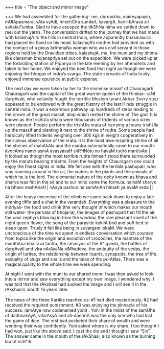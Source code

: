 +++
title = "The object and mirror image"

+++
We had assembled for the gathering- me, durmukha, maireyapayin,
mUlApasmara, vAta vyAdi, mlechCha sundarI, kavargA, harir-bArava all
sahakuTumba. Glad to have escaped the tIkShNa hima we settled down to
reel out the yarns. The conversation drifted to the journey that we had
made with kalashajA to the hills in central India, where apparently
bhasmasura had placed his hand on his head. kalashajA’s mother had
provided us with the contact of a pious brAhmaNa woman who was civil
servant in those regions held by the Dravidian tribes. kalashajA, me,
the muni and my bhima-like clansman bhojanapriya set out on the
expedition. We were picked up at the forbidding station of Pipariya in
the late evening by her attendents and taken to her home. We enjoyed the
best food that night as though we were enjoying the bhogas of indra’s
svarga. The state servants of India truely enjoyed immense opulence at
public expense.

The next day we were taken by her to the immense massif of Chauragarh.
Chauragarh was the capital of the great warrior queen of the Hindus–
raNI durgAvati, who valiantly fought the terrible Moslem tyrant Akbar.
Every step appeared to be endowed with the great history of the last
Hindu struggle in central India. It was a enormous pathway up hundreds
of steps leading to the crown of the great massif, atop which rested the
shrine of The god. It is known as the trishUla sthala were thousands of
tridents of various sizes were planted. People perform the trishUla
vrata of carrying a heavy trishUla up the massif and planting it next to
the shrine of rudra. Some people had heroically lifted tridents weighing
over 300 kgs in weight cooperatively in their pious observance of the
vrata. It is the most awe-inspiring shrine of all the shrines of
mahAkAla and the mantra automatically came to our mouth:  
ávocAma námo asmA avasyávaH shR^iNótu no hávaM rudró marútvAn |  
It looked as though the most terrible rudra himself stood there
surrounded by the maruts bearing tridents. From the heights of
Chauragarh one could enjoy the finest sights in India. We felt one with
the terrible pashupati, who was roaming around in the air, the waters in
the plants and the animals of which he is the lord. The elemental nature
of the deity known as bhava and sharva was felt in the air and to our
mind came the formula: nainaM sharvo na bhavo neshAnaH | nAsya pashun na
samAnAn hinasti ya evaM veda ||  
  
After the heavy excercise of the climb we came back down to enjoy a late
evening tiffin and a chat in the verandah. Everything was a pleasure to
the indriyas- the food and drink (the very thought of which makes our
mouth still water- the parvata of bhojana), the images of pashupati that
fill the air, the cool zephyrs blowing in from the window, the rare
pleasant smell of the night queen flower, the song of the parasitic
kokilA bird and soft bed to sleep upon. Truely it felt like being in
suvargam lokaM. We were unconscious of the time we spent in endless
conversation which coursed from topics like the origin and evolution of
crocodiles, the mantras of the manthAna bhairava tantra, the rahasyas of
the R^igveda, the battles of durgAvatI and vIra nArAyaNa siMhadeva, the
antiquity of the vedas, the origin of turtles, the relationship between
lizards, synapsids, the tree of life, sexuality of slugs and snails and
the tales of the purANas. There was a magical quality to the whole time
we were spending.

At night I went with the muni to our shared room. I was then asked to
look into a mirror and saw everything except my own image. I wondered
why. I was told that the rAkshasi had sucked the image and I will see it
in the rAkshasi’s mouth 16 years later.  
…..  
The news of the three Kartiks reached us: \#1 had died mysteriously; \#2
had received the required punishment. \#3 was enjoying the pinnacle of
his success. (amAtya now codenamed yoni) . Yoni in the midst of the
samUha of dadhnakAyA, vitarAsyA and ati-dadhnA was the only one who had
lost the game of dice. The rest had pocketed their share of wealth and
were wending their way confidently. Yoni asked where is my share. I too
thought I had won, just like the above said. I cast the die and I
thought I saw “Six”. The answer came in the mouth of the rAkShasi, also
known as the burning lap of nirR^iti.
